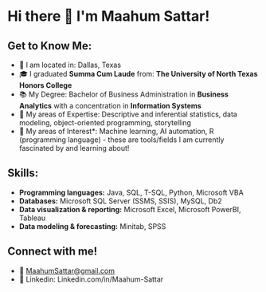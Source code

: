 # Hi there 👋 I'm Maahum Sattar!
## Get to Know Me: 
- 📍 I am located in: Dallas, Texas 
- 🎓 I graduated **Summa Cum Laude** from: **The University of North Texas Honors College**
- 📚 My Degree: Bachelor of Business Administration in **Business Analytics** with a concentration in **Information Systems** 
- 🧠 My areas of Expertise: Descriptive and inferential statistics, data modeling, object-oriented programming, storytelling
- 🤔 My areas of Interest*: Machine learning, AI automation, R (programming language) - these are tools/fields I am currently fascinated by and learning about! 

## Skills:
- **Programming languages:** Java, SQL, T-SQL, Python, Microsoft VBA
- **Databases:** Microsoft SQL Server (SSMS, SSIS), MySQL, Db2
- **Data visualization & reporting:** Microsoft Excel, Microsoft PowerBI, Tableau
- **Data modeling & forecasting:** Minitab, SPSS

## Connect with me!
- 💌 MaahumSattar@gmail.com
- 💼 Linkedin: Linkedin.com/in/Maahum-Sattar
<!--
**MaahumS/MaahumS** is a ✨ _special_ ✨ repository because its `README.md` (this file) appears on your GitHub profile.
